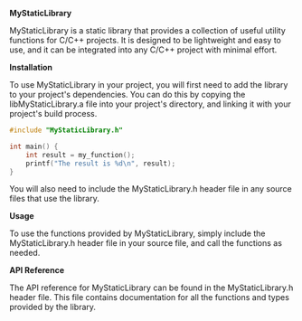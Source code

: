 **MyStaticLibrary**

MyStaticLibrary is a static library that provides a collection of useful utility functions for C/C++ projects. It is designed to be lightweight and easy to use, and it can be integrated into any C/C++ project with minimal effort.

**Installation**

To use MyStaticLibrary in your project, you will first need to add the library to your project's dependencies. You can do this by copying the libMyStaticLibrary.a file into your project's directory, and linking it with your project's build process.
```C
#include "MyStaticLibrary.h"

int main() {
    int result = my_function();
    printf("The result is %d\n", result);
}
```
You will also need to include the MyStaticLibrary.h header file in any source files that use the library.

**Usage**

To use the functions provided by MyStaticLibrary, simply include the MyStaticLibrary.h header file in your source file, and call the functions as needed.

**API Reference**

The API reference for MyStaticLibrary can be found in the MyStaticLibrary.h header file. This file contains documentation for all the functions and types provided by the library.
